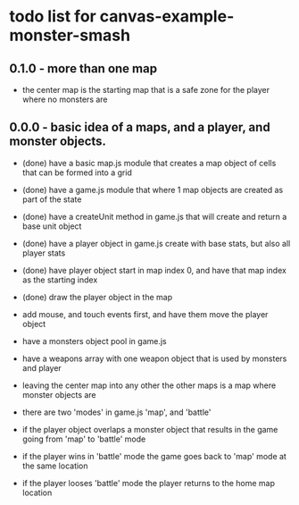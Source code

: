 # todo list for canvas-example-monster-smash

## 0.1.0 - more than one map
* the center map is the starting map that is a safe zone for the player where no monsters are

## 0.0.0 - basic idea of a maps, and a player, and monster objects.
* (done) have a basic map.js module that creates a map object of cells that can be formed into a grid
* (done) have a game.js module that where 1 map objects are created as part of the state
* (done) have a createUnit method in game.js that will create and return a base unit object
* (done) have a player object in game.js create with base stats, but also all player stats
* (done) have player object start in map index 0, and have that map index as the starting index
* (done) draw the player object in the map

* add mouse, and touch events first, and have them move the player object

* have a monsters object pool in game.js
* have a weapons array with one weapon object that is used by monsters and player
* leaving the center map into any other the other maps is a map where monster objects are
* there are two 'modes' in game.js 'map', and 'battle'
* if the player object overlaps a monster object that results in the game going from 'map' to 'battle' mode
* if the player wins in 'battle' mode the game goes back to 'map' mode at the same location
* if the player looses 'battle' mode the player returns to the home map location
